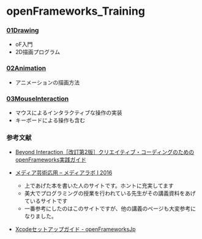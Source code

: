 # openFrameworks_Training
### [01Drawing](https://github.com/Wotipati/openFrameworksTraining/tree/master/01Drawing)
- oF入門  
- 2D描画プログラム  

### [02Animation](https://github.com/Wotipati/openFrameworksTraining/tree/master/02Animation)
- アニメーションの描画方法  

### [03MouseInteraction](https://github.com/Wotipati/openFrameworks_raining/tree/master/03MouseInteraction)
- マウスによるインタラクティブな操作の実装
- キーボードによる操作も含む

### 参考文献
- [Beyond Interaction［改訂第2版］クリエイティブ・コーディングのためのopenFrameworks実践ガイド](http://www.bnn.co.jp/books/3926/)
- [メディア芸術応用 – メディアラボ I 2016](http://yoppa.org/tau_media16)
  - 上であげた本を書いた人のサイトです。ホントに充実してます
  - 美大でプログラミングの授業を行われている先生がその講義資料をあげているサイトです
  - 一番参考にしたのはこのサイトですが、他の講義のページも大変参考になりました。

- [Xcodeセットアップガイド - openFrameworksJp](http://openframeworks.jp/setup/xcode/)

